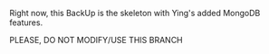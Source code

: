Right now, this BackUp is the skeleton with Ying's added MongoDB features.

PLEASE, DO NOT MODIFY/USE THIS BRANCH

